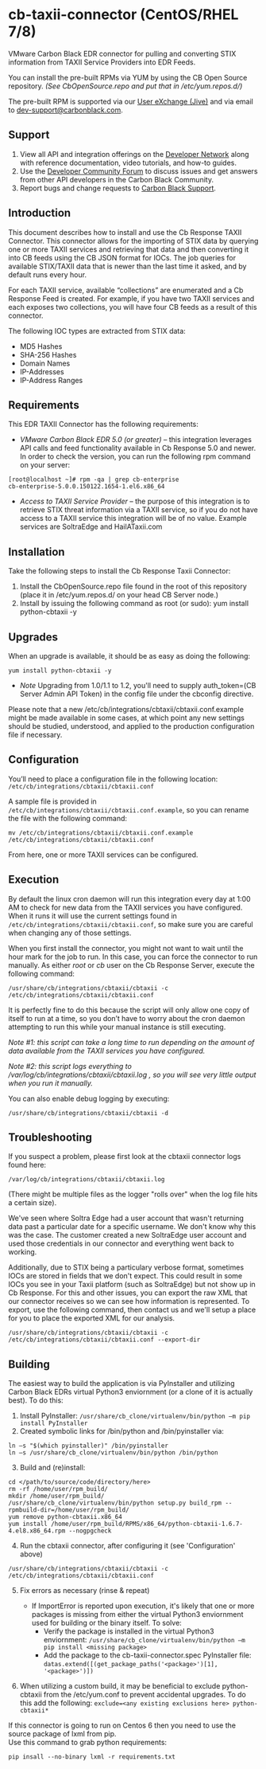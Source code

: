 # cb-taxii-connector (CentOS/RHEL 7/8)

VMware Carbon Black EDR connector for pulling and converting STIX information from TAXII Service Providers into EDR Feeds.

You can install the pre-built RPMs via YUM by using the CB Open Source repository.
*(See CbOpenSource.repo and put that in /etc/yum.repos.d/)*

The pre-built RPM is supported via our [User eXchange (Jive)](https://community.carbonblack.com/community/developer-relations) 
and via email to dev-support@carbonblack.com.  


## Support

1. View all API and integration offerings on the [Developer Network](https://developer.carbonblack.com/) along with reference documentation, video tutorials, and how-to guides.
2. Use the [Developer Community Forum](https://community.carbonblack.com/t5/Developer-Relations/bd-p/developer-relations) to discuss issues and get answers from other API developers in the Carbon Black Community.
3. Report bugs and change requests to [Carbon Black Support](http://carbonblack.com/resources/support/).


## Introduction

This document describes how to install and use the Cb Response TAXII Connector. This connector allows for the importing of STIX data by querying one or more TAXII services and retrieving that data and then converting it into CB feeds using the CB JSON format for IOCs. The job queries for available STIX/TAXII data that is newer than the last time it asked, and by default runs every hour.

For each TAXII service, available “collections” are enumerated and a Cb Response Feed is created. For example, if you have two TAXII services and each exposes two collections, you will have four CB feeds as a result of this connector.

The following IOC types are extracted from STIX data:

* MD5 Hashes
* SHA-256 Hashes
* Domain Names
* IP-Addresses
* IP-Address Ranges


## Requirements

This EDR TAXII Connector has the following requirements:

* *VMware Carbon Black EDR 5.0 (or greater)* – this integration leverages API calls and feed functionality available in Cb Response 5.0 and newer.  In order to check the version, you can run the following rpm command on your server:

```
[root@localhost ~]# rpm -qa | grep cb-enterprise
cb-enterprise-5.0.0.150122.1654-1.el6.x86_64
```

* *Access to TAXII Service Provider* – the purpose of this integration is to retrieve STIX threat information via a TAXII service, so if you do not have access to a TAXII service this integration will be of no value. Example services are SoltraEdge and HailATaxii.com


## Installation

Take the following steps to install the Cb Response Taxii Connector:

1. Install the CbOpenSource.repo file found in the root of this repository (place it in /etc/yum.repos.d/ on your head CB Server node.)
2. Install by issuing the following command as root (or sudo): yum install python-cbtaxii -y


## Upgrades

When an upgrade is available, it should be as easy as doing the following:

    yum install python-cbtaxii -y

* *Note* Upgrading from 1.0/1.1 to 1.2, you'll need to supply auth_token=(CB Server Admin API Token) in the config file under the cbconfig directive.

Please note that a new /etc/cb/integrations/cbtaxii/cbtaxii.conf.example might be made available in some cases, at which point any new settings should be studied, understood, and applied to the production configuration file if necessary.


## Configuration

You’ll need to place a configuration file in the following location:
`/etc/cb/integrations/cbtaxii/cbtaxii.conf`

A sample file is provided in `/etc/cb/integrations/cbtaxii/cbtaxii.conf.example`, so you can rename the file with the following command:
```
mv /etc/cb/integrations/cbtaxii/cbtaxii.conf.example /etc/cb/integrations/cbtaxii/cbtaxii.conf
```

From here, one or more TAXII services can be configured.


## Execution

By default the linux cron daemon will run this integration every day at 1:00 AM to check for new data from the TAXII services you 
have configured. When it runs it will use the current settings found in `/etc/cb/integrations/cbtaxii/cbtaxii.conf`, 
so make sure you are careful when changing any of those settings.

When you first install the connector, you might not want to wait until the hour mark for the job to run. In this case, 
you can force the connector to run manually. As either *root* or *cb* user on the Cb Response Server, execute the 
following command:

```
/usr/share/cb/integrations/cbtaxii/cbtaxii -c /etc/cb/integrations/cbtaxii/cbtaxii.conf
```

It is perfectly fine to do this because the script will only allow one copy of itself to run at a time, so you don’t 
have to worry about the cron daemon attempting to run this while your manual instance is still executing.

*Note #1: this script can take a long time to run depending on the amount of data available from the TAXII services you 
have configured.*

*Note #2: this script logs everything to /var/log/cb/integrations/cbtaxii/cbtaxii.log , so you will see very little 
output when you run it manually.*


You can also enable debug logging by executing:

```
/usr/share/cb/integrations/cbtaxii/cbtaxii -d 
```


## Troubleshooting

If you suspect a problem, please first look at the cbtaxii connector logs found here:

`/var/log/cb/integrations/cbtaxii/cbtaxii.log`

(There might be multiple files as the logger "rolls over" when the log file hits a certain size).


We've seen where Soltra Edge had a user account that wasn't returning data past a particular date for a specific username.  We don't know why this was the case.  The customer created a new SoltraEdge user account and used those credentials in our connector and everything went back to working.

Additionally, due to STIX being a particulary verbose format, sometimes IOCs are stored in fields that we don't expect.  This could result in some IOCs you see in your Taxii platform (such as SoltraEdge) but not show up in Cb Response.  For this and other issues, you can export the raw XML that our connector receives so we can see how information is represented.  To export, use the following command, then contact us and we'll setup a place for you to place the exported XML for our analysis.

```
/usr/share/cb/integrations/cbtaxii/cbtaxii -c /etc/cb/integrations/cbtaxii/cbtaxii.conf --export-dir
```

## Building

The easiest way to build the application is via PyInstaller and utilizing Carbon Black EDRs virtual Python3 enviornment (or a clone of it is actually best).
To do this:

1. Install PyInstaller: ```/usr/share/cb_clone/virtualenv/bin/python –m pip install PyInstaller```
2. Created symbolic links for /bin/python and /bin/pyinstaller via:
```
ln –s "$(which pyinstaller)" /bin/pyinstaller
ln –s /usr/share/cb_clone/virtualenv/bin/python /bin/python
```
3. Build and (re)install:
```
cd </path/to/source/code/directory/here>
rm -rf /home/user/rpm_build/
mkdir /home/user/rpm_build/
/usr/share/cb_clone/virtualenv/bin/python setup.py build_rpm --rpmbuild-dir=/home/user/rpm_build/
yum remove python-cbtaxii.x86_64
yum install /home/user/rpm_build/RPMS/x86_64/python-cbtaxii-1.6.7-4.el8.x86_64.rpm --nogpgcheck
```
4. Run the cbtaxii connector, after configuring it (see 'Configuration' above)
```
/usr/share/cb/integrations/cbtaxii/cbtaxii -c /etc/cb/integrations/cbtaxii/cbtaxii.conf
```
5. Fix errors as necessary (rinse & repeat)
	* If ImportError is reported upon execution, it's likely that one or more packages is missing from either the virtual Python3 enviornment used for building or the binary itself. To solve:
	   	* Verify the package is installed in the virtual Python3 enviornment:
	   		```/usr/share/cb_clone/virtualenv/bin/python –m pip install <missing package>```
	   	* Add the package to the cb-taxii-connector.spec PyInstaller file:
	   		```datas.extend([(get_package_paths('<package>')[1], '<package>')])```

	
6. When utilizing a custom build, it may be beneficial to exclude python-cbtaxii from the /etc/yum.conf to prevent accidental upgrades. To do this add the following:
```exclude=<any existing exclusions here> python-cbtaxii*```


If this connector is going to run on Centos 6 then you need to use the source package of lxml from pip.  
Use this command to grab python requirements:
```
pip insall --no-binary lxml -r requirements.txt
```
